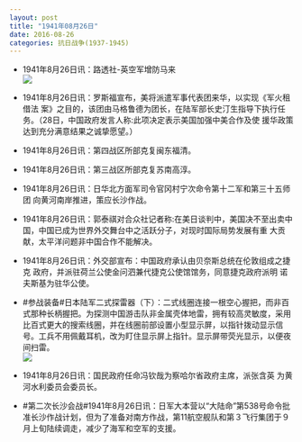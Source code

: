 ```yaml
---
layout: post
title: "1941年08月26日"
date: 2016-08-26
categories: 抗日战争(1937-1945)
---
```


<meta name="referrer" content="no-referrer" />

- 1941年8月26日讯：路透社-英空军增防马来 <br/><img src="https://ww1.sinaimg.cn/large/aca367d8jw1f77jlz26y9j20bg072wfp.jpg" />

- 1941年8月26日讯：罗斯福宣布，美将派遣军事代表团来华，以实现《军火租借法 案》之目的，该团由马格鲁德为团长，在陆军部长史汀生指导下执行任 务。（28日，中国政府发言人称:此项决定表示美国加强中美合作及使 援华政策达到充分满意结果之诚挚愿望。） 

- 1941年8月26日讯：第四战区所部克复闽东福清。 

- 1941年8月26日讯：第三战区所部克复苏南高淳。 

- 1941年8月26日讯：日华北方面军司令官冈村宁次命令第十二军和第三十五师团 向黄河南岸推进，策应长沙作战。 

- 1941年8月26日讯：郭泰祺对合众社记者称:在美日谈判中，美国决不至出卖中 国，中国已成为世界外交舞台中之活跃分子，对现时国际局势发展有重 大贡献，太平洋问题非中国合作不能解决。 

- 1941年8月26日讯：外交部宣布：中国政府承认由贝奈斯总统在伦敦组成之捷克 政府，并派驻荷兰公使金问泗兼代捷克公使馆馆务，同意捷克政府派明 诺夫斯基为驻华公使。 

- #参战装备#日本陆军二式探雷器（下）：二式线圈连接一根空心握把，而非百式那种长柄握把。为探测中国游击队非金属壳体地雷，拥有较高灵敏度，采用比百式更大的搜索线圈，并在线圈前部设置小型显示屏，以指针拨动显示信号。工兵不用佩戴耳机，改为盯住显示屏上指针。显示屏带荧光显示，以便夜间扫雷。 <br/><img src="https://ww2.sinaimg.cn/large/aca367d8jw1f76x2vru7jj20bg0n2dke.jpg" />

- 1941年8月26日讯：国民政府任命冯钦哉为察哈尔省政府主席，派张含英 为黄河水利委员会委员长。 

- #第二次长沙会战#1941年8月26日讯：日军大本营以“大陆命”第538号命令批准长沙作战计划，但为了准备对南方作战，第11航空舰队和第３飞行集团于９月上旬陆续调走，减少了海军和空军的支援。 

